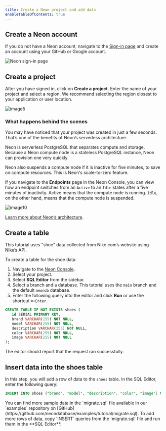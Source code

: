 ```yaml
---
title: Create a Neon project and add data
enableTableOfContents: true
---
```


## Create a Neon account

If you do not have a Neon account, navigate to the [Sign-in page](https://console.neon.tech/sign_in) and create an account using your GitHub or Google account.

![Neon sign-in page](/docs/tutorial/neon_signin.png)

## Create a project

After you have signed in, click on **Create a project**. Enter the name of your project and select a region. We recommend selecting the region closest to your application or user location.

![image5](https://user-images.githubusercontent.com/13738772/213742176-05f4b49a-6a77-4413-a72c-415636c7066f.png)

### What happens behind the scenes

You may have noticed that your project was created in just a few seconds. That’s one of the benefits of Neon’s serverless architecture.

Neon is serverless PostgreSQL that separates compute and storage. Because a Neon compute node is a stateless PostgreSQL instance, Neon can provision one very quickly.

Neon also suspends a compute node if it is inactive for five minutes, to save on compute resources. This is Neon's scale-to-zero feature.

If you navigate to the **Endpoints** page in the Neon Console, you can view how an endpoint switches from an `Active` to an `Idle` states after a five minutes of inactivity. Active means that the compute node is running. `Idle`, on the other hand, means that the compute node is suspended.

![image10](https://user-images.githubusercontent.com/13738772/213742361-57378ec5-938f-4924-80b8-8bf9715c4c99.png)

[Learn more about Neon’s architecture](https://neon.tech/docs/introduction/architecture-overview/).

## Create a table

This tutorial uses "shoe" data collected from Nike.com’s website using Nike’s API.

To create a table for the shoe data:

1. Navigate to the [Neon Console](https://console.neon.tech/app/projects).
2. Select your project.
3. Select **SQL Editor** from the sidebar.
4. Select a branch and a database. This tutorial uses the `main` branch and the default `neondb` database.
5. Enter the following query into the editor and click **Run** or use the shortcut `⌘+Enter`.

```sql
CREATE TABLE IF NOT EXISTS shoes (
   id SERIAL PRIMARY KEY,
   brand VARCHAR(255) NOT NULL,
   model VARCHAR(255) NOT NULL,
   description VARCHAR(255) NOT NULL,
   color VARCHAR(255) NOT NULL,
   image VARCHAR(255) NOT NULL
);
```

The editor should report that the request ran successfully.

## Insert data into the shoes table

In this step, you will add a row of data to the `shoes` table. In the SQL Editor, enter the following query:

```sql
INSERT INTO shoes ("brand", "model", "description", "color", "image") VALUES ('Nike', 'Air Zoom Alphafly', 'Men''s Road Racing Shoes', 'Scream Green/Bright Crimson/Honeydew/Black', 'https://static.nike.com/a/images/c_limit,w_400,f_auto/t_product_v1/c24ddc33-6e38-4cc9-b548-dc48cd3528ea/image.jpg');
```

<Admonition type="tip">
You can find more sample data in the `migrate.sql` file available in our `examples` repository on [GitHub](https://github.com/neondatabase/examples/tutorial/migrate.sql).
To add more rows of data, copy `INSERT` queries from the `migrate.sql` file and run them in the **SQL Editor**.
</Admonition>
